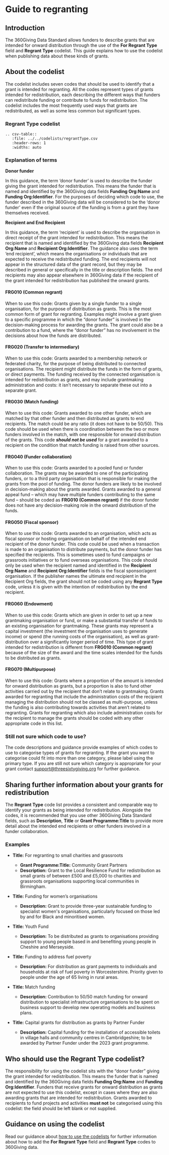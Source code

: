 # Guide to regranting
## Introduction
The 360Giving Data Standard allows funders to describe grants that are intended for onward distribution through the use of the **For Regrant Type** field and **Regrant Type** codelist. This guide explains how to use the codelist when publishing data about these kinds of grants.

## About the codelist
The codelist includes seven codes that should be used to identify that a grant is intended for regranting. All the codes represent types of grants intended for redistribution, each describing the different ways that funders can redistribute funding or contribute to funds for redistribution. The codelist includes the most frequently used ways that grants are redistributed, as well as some less common but significant types.

### Regrant Type codelist

```eval_rst
.. csv-table::
   :file: ../../codelists/regrantType.csv
   :header-rows: 1
   :widths: auto
```
### Explanation of terms

**Donor funder**

In this guidance, the term ‘donor funder’ is used to describe the funder giving the grant intended for redistribution. This means the funder that is named and identified by the 360Giving data fields **Funding Org:Name** and **Funding Org:Identifier**. For the purposes of deciding which code to use, the funder described in the 360Giving data will be considered to be the ‘donor funder’ even if the original source of the funding is from a grant they have themselves received.

**Recipient and End Recipient**

In this guidance, the term ‘recipient’ is used to describe the organisation in direct receipt of the grant intended for redistribution. This means the recipient that is named and identified by the 360Giving data fields **Recipient Org:Name** and **Recipient Org:Identifier**. The guidance also uses the term ‘end recipient’, which means the organisations or individuals that are expected to receive the redistributed funding. The end recipients will not appear in the structured data of the grant record, but they may be described in general or specifically in the title or description fields. The end recipients may also appear elsewhere in 360Giving data if the recipient of the grant intended for redistribution has published the onward grants.

#### FRG010 (Common regrant)
When to use this code:
Grants given by a single funder to a single organisation, for the purpose of distribution as grants.
This is the most common form of grant for regranting. Examples might involve a grant given to a specific programme in which the “donor funder” is involved in the decision-making process for awarding the grants. The grant could also be a contribution to a fund, where the “donor funder” has no involvement in the decisions about how the funds are distributed.

#### FRG020 (Transfer to intermediary)
When to use this code:
Grants awarded to a membership network or federated charity, for the purpose of being distributed to connected organisations.
The recipient might distribute the funds in the form of grants, or direct payments. The funding received by the connected organisation is intended for redistribution as grants, and may include grantmaking administration and costs: it isn’t necessary to separate these out into a separate grant.

#### FRG030 (Match funding)
When to use this code:
Grants awarded to one other funder, which are matched by that other funder and then distributed as grants to end recipients. The match could be any ratio (it does not have to be 50/50).
This code should be used when there is coordination between the two or more funders involved in the match, with one responsible for onward distribution of the grants.
This code ***should not be used*** for a grant awarded to a recipient on the condition that match funding is raised from other sources.

#### FRG040 (Funder collaboration)
When to use this code:
Grants awarded to a pooled fund or funder collaboration.
The grants may be awarded to one of the participating funders, or to a third party organisation that is responsible for making the grants from the pool of funding. The donor funders are likely to be involved in decision-making about the grants awarded.
Grants awarded to a general appeal fund – which may have multiple funders contributing to the same fund – should be coded as **FRG010 (Common regrant)** if the donor funder does not have any decision-making role in the onward distribution of the funds.

#### FRG050 (Fiscal sponsor)
When to use this code:
Grants awarded to an organisation, which acts as fiscal sponsor or hosting organisation on behalf of the intended end recipient of the donor funder.
This code could be used when a transaction is made to an organisation to distribute payments, but the donor funder has specified the recipients. This is sometimes used to fund campaigns or grassroots initiatives or to fund overseas organisations.
This code should only be used when the recipient named and identified in the **Recipient Org:Name** and **Recipient Org:Identifier** fields is the fiscal sponsor/agent organisation. If the publisher names the ultimate end recipient in the Recipient Org fields, the grant should not be coded using any **Regrant Type** code, unless it is given with the intention of redistribution by the end recipient.

#### FRG060 (Endowment)
When to use this code:
Grants which are given in order to set up a new grantmaking organisation or fund, or make a substantial transfer of funds to an existing organisation for grantmaking. These grants may represent a capital investment (the investment the organisation uses to generate income) or spend (the running costs of the organisation), as well as grant-distribution over a significantly longer period of time. 
This type of grant intended for redistribution is different from **FRG010 (Common regrant)** because of the size of the award and the time scales intended for the funds to be distributed as grants.

#### FRG070 (Multipurpose)
When to use this code:
Grants where a proportion of the amount is intended for onward distribution as grants, but a proportion is also to fund other activities carried out by the recipient that don’t relate to grantmaking.
Grants awarded for regranting that include the administration costs of the recipient managing the distribution should not be classed as multi-purpose, unless the funding is also contributing towards activities that aren’t related to regranting. Grants for regranting which also include administration costs for the recipient to manage the grants should be coded with any other appropriate code in this list.

### Still not sure which code to use?
The code descriptions and guidance provide examples of which codes to use to categorise types of grants for regranting. If the grant you want to categorise could fit into more than one category, please label using the primary type.
If you are still not sure which category is appropriate for your grant contact <support@threesixtygiving.org> for further guidance.

## Sharing further information about your grants for redistribution
The **Regrant Type** code list provides a consistent and comparable way to identify your grants as being intended for redistribution. 
Alongside the codes, it is recommended that you use other 360Giving Data Standard fields, such as **Description**, **Title** or **Grant Programme:Title** to provide more detail about the intended end recipients or other funders involved in a funder collaboration.

### Examples
- **Title:** For regranting to small charities and grassroots
    - **Grant Programme:Title:** Community Grant Partners
    - **Description:** Grant to the Local Resilience Fund for redistribution as small grants of between £500 and £5,000 to charities and grassroots organisations supporting local communities in Birmingham.

- **Title:** Funding for women’s organisations
    - **Description:** Grant to provide three-year sustainable funding to specialist women's organisations, particularly focused on those led by and for Black and minoritised women.

- **Title:** Youth Fund
    - **Description:** To be distributed as grants to organisations providing support to young people based in and benefiting young people in Cheshire and Merseyside.

- **Title:** Funding to address fuel poverty
    - **Description:** For distribution as grant payments to individuals and households at risk of fuel poverty in Worcestershire. Priority given to people under the age of 65 living in rural areas.

- **Title:** Match funding
    - **Description:** Contribution to 50/50 match funding for onward distribution to specialist infrastructure organisations to be spent on business support to develop new operating models and business plans.

- **Title:** Capital grants for distribution as grants by Partner Funder
    - **Description:** Capital funding for the installation of accessible toilets in village halls and community centres in Cambridgeshire; to be awarded by Partner Funder under the 2023 grant programme.

## Who should use the Regrant Type codelist?
The responsibility for using the codelist sits with the “donor funder” giving the grant intended for redistribution. This means the funder that is named and identified by the 360Giving data fields **Funding Org:Name** and **Funding Org:Identifier**.
Funders that receive grants for onward distribution as grants are not expected to use this codelist, except in cases where they are also awarding grants that are intended for redistribution. 
Grants awarded to recipients to fund projects and activities **must not** be categorised using this codelist: the field should be left blank or not supplied.
## Guidance on using the codelist
Read our guidance about [how to use the codelists](../technical/codelists) for further information about how to add the **For Regrant Type** field and **Regrant Type** codes to 360Giving data.
